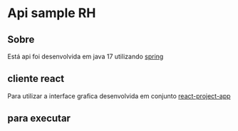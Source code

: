 # Api sample RH

## Sobre

Está api foi desenvolvida em java 17 utilizando [spring](https://start.spring.io/)

## cliente react

Para utilizar a interface grafica desenvolvida em conjunto [react-project-app](https://github.com/artodeschini/HrSampleApp)

## para executar